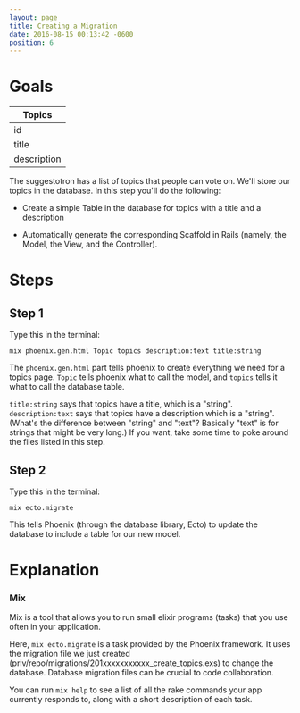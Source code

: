 ```yaml
---
layout: page
title: Creating a Migration
date: 2016-08-15 00:13:42 -0600
position: 6
---
```


# Goals

<table class="model-diagram">
<thead><tr><th>Topics</th></tr></thead>
<tbody>
<tr><td>id</td></tr>
<tr><td>title</td></tr>
<tr><td>description</td></tr>
</tbody>
</table>


The suggestotron has a list of topics that people can vote on. We'll store our topics in the database. In this step you'll do the following:

* Create a simple Table in the database for topics with a title and a description

* Automatically generate the corresponding Scaffold in Rails (namely, the Model, the View, and the Controller).

# Steps
## Step 1
Type this in the terminal:

```
mix phoenix.gen.html Topic topics description:text title:string
```

The `phoenix.gen.html` part tells phoenix to create everything we need for a topics page. `Topic` tells phoenix what to call the model, and `topics` tells it what to call the database table.

`title:string` says that topics have a title, which is a "string".
`description:text` says that topics have a description which is a "string". (What's the difference between "string" and "text"? Basically "text" is for strings that might be very long.)
If you want, take some time to poke around the files listed in this step.

## Step 2
Type this in the terminal:
```
mix ecto.migrate
```
This tells Phoenix (through the database library, Ecto) to update the database to include a table for our new model.

# Explanation

### Mix

Mix is a tool that allows you to run small elixir programs (tasks) that you use often in your application.

Here, `mix ecto.migrate` is a task provided by the Phoenix framework. It uses the migration file we just created (priv/repo/migrations/201xxxxxxxxxxx_create_topics.exs) to change the database. Database migration files can be crucial to code collaboration.

You can run `mix help` to see a list of all the rake commands your app currently responds to, along with a short description of each task.

